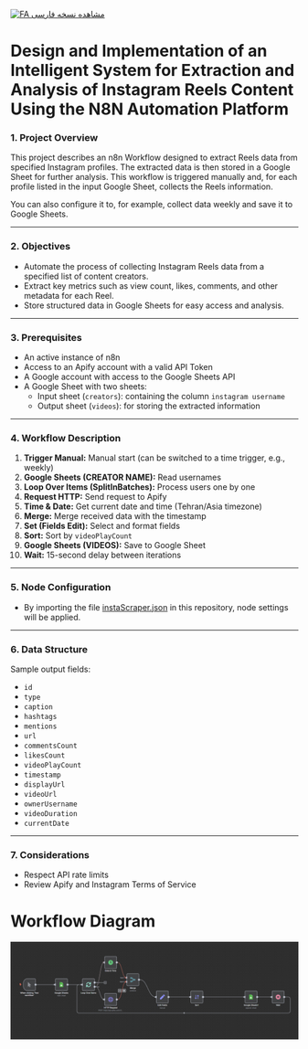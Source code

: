 [![FA مشاهده نسخه فارسی](https://img.shields.io/badge/-%D9%85%D8%B4%D8%A7%D9%87%D8%AF%D9%87%20%D9%86%D8%B3%D8%AE%D9%87%20%D9%81%D8%A7%D8%B1%D8%B3%DB%8C-8A2BE2?style=for-the-badge&logo=googletranslate&logoColor=white)](README_fa.md)


# Design and Implementation of an Intelligent System for Extraction and Analysis of Instagram Reels Content Using the N8N Automation Platform

### 1. Project Overview

This project describes an n8n Workflow designed to extract Reels data from specified Instagram profiles. The extracted data is then stored in a Google Sheet for further analysis. This workflow is triggered manually and, for each profile listed in the input Google Sheet, collects the Reels information.

You can also configure it to, for example, collect data weekly and save it to Google Sheets.

---

### 2. Objectives

- Automate the process of collecting Instagram Reels data from a specified list of content creators.
- Extract key metrics such as view count, likes, comments, and other metadata for each Reel.
- Store structured data in Google Sheets for easy access and analysis.

---

### 3. Prerequisites

- An active instance of n8n  
- Access to an Apify account with a valid API Token  
- A Google account with access to the Google Sheets API  
- A Google Sheet with two sheets:  
  - Input sheet (`creators`): containing the column `instagram username`  
  - Output sheet (`videos`): for storing the extracted information  

---

### 4. Workflow Description

1. **Trigger Manual:** Manual start (can be switched to a time trigger, e.g., weekly)  
2. **Google Sheets (CREATOR NAME):** Read usernames  
3. **Loop Over Items (SplitInBatches):** Process users one by one  
4. **Request HTTP:** Send request to Apify  
5. **Time & Date:** Get current date and time (Tehran/Asia timezone)  
6. **Merge:** Merge received data with the timestamp  
7. **Set (Fields Edit):** Select and format fields  
8. **Sort:** Sort by `videoPlayCount`  
9. **Google Sheets (VIDEOS):** Save to Google Sheet  
10. **Wait:** 15-second delay between iterations  

---

### 5. Node Configuration

- By importing the file [instaScraper.json](./instaScraper.json) in this repository, node settings will be applied.

---

### 6. Data Structure

Sample output fields:  
- `id`  
- `type`  
- `caption`  
- `hashtags`  
- `mentions`  
- `url`  
- `commentsCount`  
- `likesCount`  
- `videoPlayCount`  
- `timestamp`  
- `displayUrl`  
- `videoUrl`  
- `ownerUsername`  
- `videoDuration`  
- `currentDate`  

---

### 7. Considerations

- Respect API rate limits  
- Review Apify and Instagram Terms of Service  

# Workflow Diagram

![workFlow](src/image_2025-06-09_18-50-15.png)
